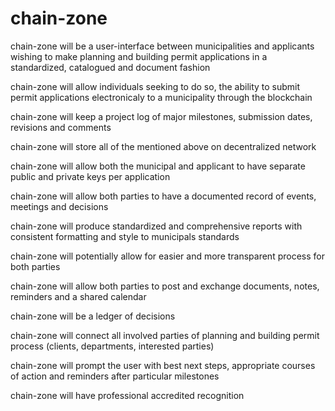 # chain-zone

chain-zone will be a user-interface between municipalities and applicants wishing to make planning and building permit applications in a standardized, catalogued and document fashion

chain-zone will allow individuals seeking to do so, the ability to submit permit applications electronicaly to a municipality through the blockchain

chain-zone will keep a project log of major milestones, submission dates, revisions and comments

chain-zone will store all of the mentioned above on decentralized network

chain-zone will allow both the municipal and applicant to have separate public and private keys per application

chain-zone will allow both parties to have a documented record of events, meetings and decisions

chain-zone will produce standardized and comprehensive reports with consistent formatting and style to municipals standards

chain-zone will potentially allow for easier and more transparent process for both parties 

chain-zone will allow both parties to post and exchange documents, notes, reminders and a shared calendar

chain-zone will be a ledger of decisions 

chain-zone will connect all involved parties of planning and building permit process (clients, departments, interested parties)

chain-zone will prompt the user with best next steps, appropriate courses of action and reminders after particular milestones

chain-zone will have professional accredited recognition 

